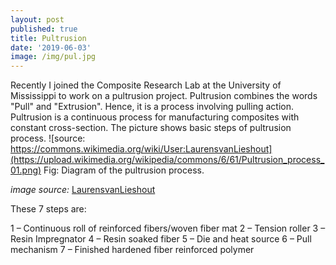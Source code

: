 ```yaml
---
layout: post
published: true
title: Pultrusion
date: '2019-06-03'
image: /img/pul.jpg
---
```



Recently I joined the Composite Research Lab at the University of Mississippi to work on a pultrusion project. Pultrusion combines the words "Pull" and "Extrusion". Hence, it is a process involving pulling action. Pultrusion is a continuous process for manufacturing composites with constant cross-section. The picture shows basic steps of pultrusion process. ![source: https://commons.wikimedia.org/wiki/User:LaurensvanLieshout](https://upload.wikimedia.org/wikipedia/commons/6/61/Pultrusion_process_01.png)
								Fig: Diagram of the pultrusion process.

   _image source:_ [LaurensvanLieshout](https://commons.wikimedia.org/wiki/User:LaurensvanLieshout)
                
                
These 7 steps are:

1 – Continuous roll of reinforced fibers/woven fiber mat
2 – Tension roller
3 – Resin Impregnator
4 – Resin soaked fiber
5 – Die and heat source
6 – Pull mechanism
7 – Finished hardened fiber reinforced polymer
